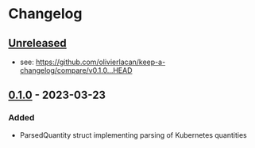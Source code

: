 # Changelog

## [Unreleased]

- see: <https://github.com/olivierlacan/keep-a-changelog/compare/v0.1.0...HEAD>

## [0.1.0] - 2023-03-23

### Added

- ParsedQuantity struct implementing parsing of Kubernetes quantities

[unreleased]: https://github.com/olivierlacan/keep-a-changelog/compare/v0.1.0...HEAD
[0.1.0]: https://github.com/thomask33/kube-quantity-rs/releases/tag/v0.1.0
